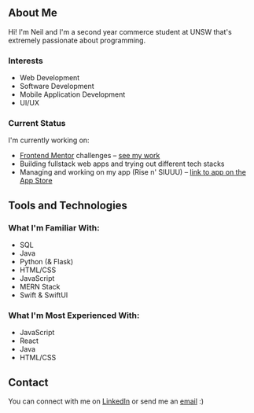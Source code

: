 ## About Me

Hi! I'm Neil and I'm a second year commerce student at UNSW that's extremely passionate about programming.

### Interests
- Web Development
- Software Development
- Mobile Application Development
- UI/UX

### Current Status
I'm currently working on:
- [Frontend Mentor](https://www.frontendmentor.io/home) challenges – [see my work](https://github.com/nkhatri7/Frontend-Mentor-Challenges)
- Building fullstack web apps and trying out different tech stacks
- Managing and working on my app (Rise n' SIUUU) – [link to app on the App Store](https://apps.apple.com/app/rise-n-siuuu/id1604010390)

## Tools and Technologies

### What I'm Familiar With:
- SQL
- Java
- Python (& Flask)
- HTML/CSS
- JavaScript
- MERN Stack
- Swift & SwiftUI

### What I'm Most Experienced With:
- JavaScript
- React
- Java
- HTML/CSS

## Contact
You can connect with me on [LinkedIn](https://www.linkedin.com/in/neilkhatri/) or send me an [email](mailto:neil.khatri@gmail.com) :)
